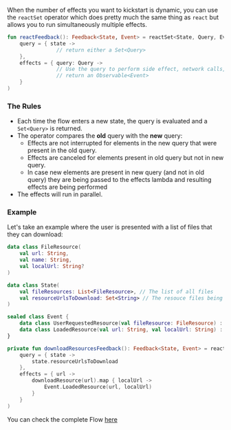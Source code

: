When the number of effects you want to kickstart is dynamic, you can use the `reactSet` operator which does pretty much the same thing as `react` but allows you to run simultaneously multiple effects. 

```kotlin
fun reactFeedback(): Feedback<State, Event> = reactSet<State, Query, Event>(
    query = { state ->
				// return either a Set<Query>
    },
    effects = { query: Query ->
				// Use the query to perform side effect, network calls, bluetooth, database...
				// return an Observable<Event>
    }
)
```

### The Rules

- Each time the flow enters a new state, the query is evaluated and a `Set<Query>` is returned.
- The operator compares the **old** query with the **new** query:
  - Effects are not interrupted for elements in the new query that were present in the old query.
  - Effects are canceled for elements present in old query but not in new query.
  - In case new elements are present in new query (and not in old query) they are being passed to the effects lambda and resulting effects are being performed
- The effects will run in parallel.

### Example

Let's take an example where the user is presented with a list of files that they can download:

```kotlin
data class FileResource(
    val url: String,
    val name: String,
    val localUrl: String?
)

data class State(
    val fileResources: List<FileResource>, // The list of all files
    val resourceUrlsToDownload: Set<String> // The resouce files being downloaded
)

sealed class Event {
    data class UserRequestedResource(val fileResource: FileResource) : Event()
    data class LoadedResource(val url: String, val localUrl: String) : Event()
}

private fun downloadResourcesFeedback(): Feedback<State, Event> = reactSet<State, String, Event>(
    query = { state ->
        state.resourceUrlsToDownload
    },
    effects = { url -> 
        downloadResource(url).map { localUrl ->
            Event.LoadedResource(url, localUrl)
        }
    }
)

```

You can check the complete Flow [here](https://github.com/eliekarouz/FeedbackTree/tree/master/app/src/main/java/com/feedbacktree/tutorials/flows/resources/ResoucesFlow.kt) 